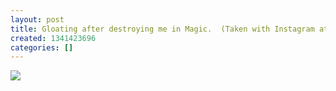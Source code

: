 ```yaml
---
layout: post
title: Gloating after destroying me in Magic.  (Taken with Instagram at New Wave Coffee)
created: 1341423696
categories: []
---
```

<img src="http://25.media.tumblr.com/tumblr_m6nd5cShyt1rsr8w3o1_500.jpg"/><br/><br/>
